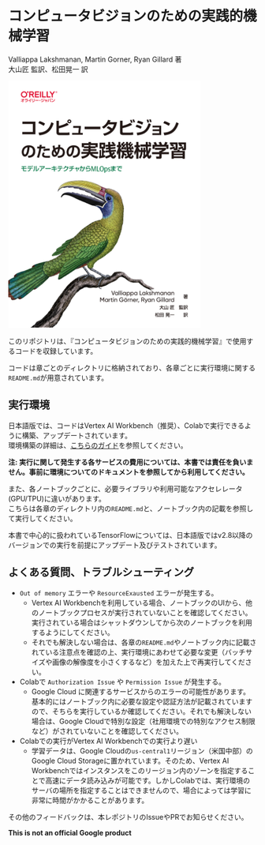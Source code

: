 # コンピュータビジョンのための実践的機械学習
Valliappa Lakshmanan, Martin Gorner, Ryan Gillard 著<br>
大山匠 監訳、松田晃一 訳

<a href="https://www.amazon.co.jp/%E3%82%B3%E3%83%B3%E3%83%94%E3%83%A5%E3%83%BC%E3%82%BF%E3%83%93%E3%82%B8%E3%83%A7%E3%83%B3%E3%81%AE%E3%81%9F%E3%82%81%E3%81%AE%E5%AE%9F%E8%B7%B5%E6%A9%9F%E6%A2%B0%E5%AD%A6%E7%BF%92-%E2%80%95%E3%83%A2%E3%83%87%E3%83%AB%E3%82%A2%E3%83%BC%E3%82%AD%E3%83%86%E3%82%AF%E3%83%81%E3%83%A3%E3%81%8B%E3%82%89MLOps%E3%81%BE%E3%81%A7-Valliappa-Lakshmanan/dp/4814400381">
<img src="images/cover.jpg" height="500" /></a>


このリポジトリは、『コンピュータビジョンのための実践的機械学習』で使用するコードを収録しています。

コードは章ごとのディレクトリに格納されており、各章ごとに実行環境に関する`README.md`が用意されています。

## 実行環境
日本語版では、コードはVertex AI Workbench（推奨）、Colabで実行できるように構築、アップデートされています。<br>
環境構築の詳細は、[こちらのガイド](https://github.com/takumiohym/practical-ml-vision-book-ja/tree/main/environment_setup)を参照してください。

**注: 実行に関して発生する各サービスの費用については、本書では責任を負いません。事前に環境についてのドキュメントを参照してから利用してください。**

また、各ノートブックごとに、必要ライブラリや利用可能なアクセレレータ(GPU/TPU)に違いがあります。<br>
こちらは各章のディレクトリ内の`README.md`と、ノートブック内の記載を参照して実行してください。

本書で中心的に扱われているTensorFlowについては、日本語版ではv2.8以降のバージョンでの実行を前提にアップデート及びテストされています。

## よくある質問、トラブルシューティング
- `Out of memory` エラーや `ResourceExausted` エラーが発生する。
  - Vertex AI Workbenchを利用している場合、ノートブックのUIから、他のノートブックプロセスが実行されていないことを確認してください。実行されている場合はシャットダウンしてから次のノートブックを利用するようにしてください。
  - それでも解決しない場合は、各章の`README.md`やノートブック内に記載されている注意点を確認の上、実行環境にあわせて必要な変更（バッチサイズや画像の解像度を小さくするなど）を加えた上で再実行してください。
- Colabで `Authorization Issue` や `Permission Issue` が発生する。
  - Google Cloud に関連するサービスからのエラーの可能性があります。基本的にはノートブック内に必要な設定や認証方法が記載されていますので、そちらを実行しているか確認してください。それでも解決しない場合は、Google Cloudで特別な設定（社用環境での特別なアクセス制限など）がされていないことを確認してください。
- Colabでの実行がVertex AI Workbenchでの実行より遅い
  - 学習データは、Google Cloudの`us-central1`リージョン（米国中部）のGoogle Cloud Storageに置かれています。そのため、Vertex AI Workbenchではインスタンスをこのリージョン内のゾーンを指定することで高速にデータ読み込みが可能です。しかしColabでは、実行環境のサーバの場所を指定することはできませんので、場合によっては学習に非常に時間がかかることがあります。

その他のフィードバックは、本レポジトリのIssueやPRでお知らせください。

**This is not an official Google product**
